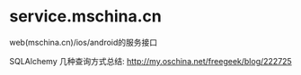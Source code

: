 # service.mschina.cn

web(mschina.cn)/ios/android的服务接口

SQLAlchemy 几种查询方式总结:
http://my.oschina.net/freegeek/blog/222725
